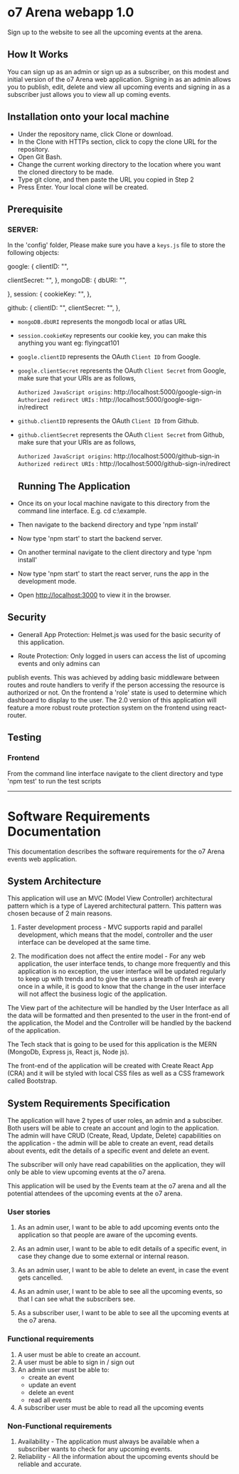 # o7 Arena webapp 1.0

Sign up to the website to see all the upcoming events
at the arena.

## How It Works

You can sign up as an admin or sign up as a subscriber, on this modest and initial version
of the o7 Arena web application. Signing in as an admin allows you to publish, edit, delete
and view all upcoming events and signing in as a subscriber just allows you to view all up
coming events.

## Installation onto your local machine

- Under the repository name, click Clone or download.
- In the Clone with HTTPs section, click to copy the clone URL for the repository.
- Open Git Bash.
- Change the current working directory to the location where you want the cloned directory to be made.
- Type git clone, and then paste the URL you copied in Step 2
- Press Enter. Your local clone will be created.

## Prerequisite

### SERVER:

In the 'config' folder, Please make sure you have a `keys.js` file to store the following objects:

google: {
clientID: "",

clientSecret: "",
},
mongoDB: {
dbURI: "",

},
session: {
cookieKey: "",
},

github: {
clientID: "",
clientSecret: "",
},

- `mongoDB.dbURI` represents the mongodb local or atlas URL
- `session.cookieKey` represents our cookie key, you can make this anything you want eg: flyingcat101
- `google.clientID` represents the OAuth `Client ID` from Google.
- `google.clientSecret` represents the OAuth `Client Secret` from Google, make sure that your URIs are as follows,

  `Authorized JavaScript origins`: http://localhost:5000/google-sign-in
  `Authorized redirect URIs` : http://localhost:5000/google-sign-in/redirect

- `github.clientID` represents the OAuth `Client ID` from Github.
- `github.clientSecret` represents the OAuth `Client Secret` from Github, make sure that your URIs are as follows,

  `Authorized JavaScript origins`: http://localhost:5000/github-sign-in
  `Authorized redirect URIs` : http://localhost:5000/github-sign-in/redirect

  ## Running The Application

- Once its on your local machine navigate to this directory from the command line interface. E.g. cd c:\example.
- Then navigate to the backend directory and type 'npm install'
- Now type 'npm start' to start the backend server.
- On another terminal navigate to the client directory and type 'npm install'
- Now type 'npm start' to start the react server, runs the app in the development mode.
- Open [http://localhost:3000](http://localhost:3000) to view it in the browser.

## Security

- Generall App Protection: Helmet.js was used for the basic security of this application.

- Route Protection: Only logged in users can access the list of upcoming events and only admins can

publish events. This was achieved by adding basic middleware between routes
and route handlers to verify if the person accessing the resource is authorized
or not. On the frontend a 'role' state is used to determine which dashboard to display
to the user. The 2.0 version of this application will feature a more robust route protection
system on the frontend using react-router.

## Testing

### Frontend

From the command line interface navigate to the client directory and type 'npm test'
to run the test scripts

---

# Software Requirements Documentation

This documentation describes the software requirements for the o7 Arena events web application.

## System Architecture

This application will use an MVC (Model View Controller) architectural pattern which is a type of Layered
architectural pattern. This pattern was chosen because of 2 main reasons.

1. Faster development process - MVC supports rapid and parallel development, which means that the model,
   controller and the user interface can be developed at the same time.

2. The modification does not affect the entire model - For any web application, the user interface tends,
   to change more frequently and this application is no exception, the user interface will be updated regularly to keep up
   with trends and to give the users a breath of fresh air every once in a while, it is good to know that
   the change in the user interface will not affect the business logic of the application.

The View part of the achitecture will be handled by the User Interface as all the data will be formatted and then presented to the user in the front-end of the application, the Model and the Controller will be handled by the backend
of the application.

The Tech stack that is going to be used for this application is the MERN (MongoDb, Express js, React js, Node js).

The front-end of the application will be created with Create React App (CRA) and it will be styled with local CSS files
as well as a CSS framework called Bootstrap.

## System Requirements Specification

The application will have 2 types of user roles, an admin and a subsciber. Both users will be able to create an account and login to the application. The admin will have CRUD (Create, Read, Update, Delete) capabilities on the application - the admin will be able to create an event, read details about events, edit the details of a specific event and delete an event.

The subscriber will only have read capabilities on the application, they will only be able to view upcoming events at the o7 arena.

This application will be used by the Events team at the o7 arena and all the potential attendees of the upcoming events at the o7 arena.

### User stories

1. As an admin user, I want to be able to add upcoming events onto the application so that people are aware of the upcoming events.

2. As an admin user, I want to be able to edit details of a specific event, in case they change due to some external or internal reason.

3. As an admin user, I want to be able to delete an event, in case the event gets cancelled.

4. As an admin user, I want to be able to see all the upcoming events, so that I can see what the subscribers see.

5. As a subscriber user, I want to be able to see all the upcoming events at the o7 arena.

### Functional requirements

1. A user must be able to create an account.
2. A user must be able to sign in / sign out
3. An admin user must be able to:
   - create an event
   - update an event
   - delete an event
   - read all events
4. A subscriber user must be able to read all the upcoming events

### Non-Functional requirements

1. Availability - The application must always be available when a subscriber wants to check for any upcoming events.
2. Reliability - All the information about the upcoming events should be reliable and accurate.
